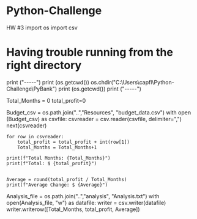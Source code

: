 # Python-Challenge
HW #3
import os
import csv

# Having trouble running from the right directory
print ("-----")
print (os.getcwd())
os.chdir("C:\\Users\\capfl\\Python-Challenge\\PyBank")
print (os.getcwd())
print ("-----")

Total_Months = 0
total_profit=0

Budget_csv = os.path.join("..","Resources", "budget_data.csv")
with open (Budget_csv) as csvfile:
    csvreader = csv.reader(csvfile, delimiter=",")
    next(csvreader)

    for row in csvreader:   
        total_profit = total_profit + int(row[1])
        Total_Months = Total_Months+1
        
    print(f"Total Months: {Total_Months}")
    print(f"Total: $ {total_profit}")

    
    Average = round(total_profit / Total_Months)
    print(f"Average Change: $ {Average}")

Analysis_file = os.path.join("..","analysis", "Analysis.txt")
with open(Analysis_file, "w") as datafile:
    writer = csv.writer(datafile)
    writer.writerow([Total_Months, total_profit, Average])
